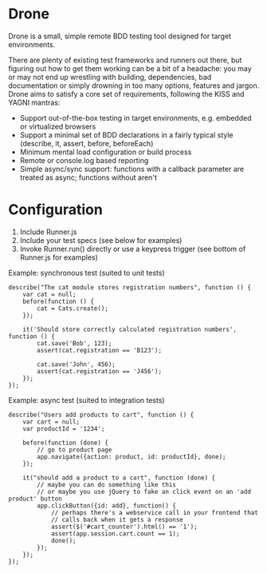 Drone
=====

Drone is a small, simple remote BDD testing tool designed for target environments.

There are plenty of existing test frameworks and runners out there, but figuring out how to get them working can be a bit of a headache: you may or may not end up wrestling with building, dependencies, bad documentation or simply drowning in too many options, features and jargon. Drone aims to satisfy a core set of requirements, following the KISS and YAGNI mantras:

* Support out-of-the-box testing in target environments, e.g. embedded or virtualized browsers
* Support a minimal set of BDD declarations in a fairly typical style (describe, it, assert, before, beforeEach)
* Minimum mental load configuration or build process
* Remote or console.log based reporting
* Simple async/sync support: functions with a callback parameter are treated as async; functions without aren't

Configuration
=============

1. Include Runner.js
2. Include your test specs (see below for examples)
3. Invoke Runner.run() directly or use a keypress trigger (see bottom of Runner.js for examples)

Example: synchronous test (suited to unit tests)

```
describe("The cat module stores registration numbers", function () {
	var cat = null;
	before(function () {
		cat = Cats.create();
	});

	it('Should store correctly calculated registration numbers', function () {
		cat.save('Bob', 123);
		assert(cat.registration == 'B123');

		cat.save('John', 456);
		assert(cat.registration == 'J456');
	});
});
```

Example: async test (suited to integration tests)

```
describe("Users add products to cart", function () {
	var cart = null;
	var productId = '1234';

	before(function (done) {
		// go to product page
		app.navigate({action: product, id: productId}, done);
	});

	it("should add a product to a cart", function (done) {
		// maybe you can do something like this
		// or maybe you use jQuery to fake an click event on an 'add product' button
		app.clickButton({id: add}, function() {
			// perhaps there's a webservice call in your frontend that
			// calls back when it gets a response
			assert($('#cart_counter').html() == '1');
			assert(app.session.cart.count == 1);
			done();
		});
	});
});
```

